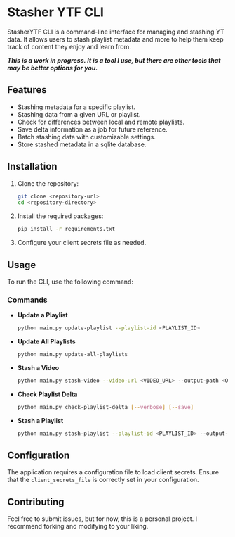 # Stasher YTF CLI

StasherYTF CLI is a command-line interface for managing and stashing YT data. It allows users to stash playlist metadata and more to help them keep track of content they enjoy and learn from.

***This is a work in progress. It is a tool I use, but there are other tools that may be better options for you.***

## Features

- Stashing metadata for a specific playlist.
- Stashing data from a given URL or playlist.
- Check for differences between local and remote playlists.
- Save delta information as a job for future reference.
- Batch stashing data with customizable settings.
- Store stashed metadata in a sqlite database.

## Installation

1. Clone the repository:
   ```bash
   git clone <repository-url>
   cd <repository-directory>
   ```

2. Install the required packages:
   ```bash
   pip install -r requirements.txt
   ```

3. Configure your client secrets file as needed.

## Usage

To run the CLI, use the following command:


### Commands

- **Update a Playlist**
  ```bash
  python main.py update-playlist --playlist-id <PLAYLIST_ID>
  ```

- **Update All Playlists**
  ```bash
  python main.py update-all-playlists
  ```

- **Stash a Video**
  ```bash
  python main.py stash-video --video-url <VIDEO_URL> --output-path <OUTPUT_PATH> [--audio-only]
  ```

- **Check Playlist Delta**
  ```bash
  python main.py check-playlist-delta [--verbose] [--save]
  ```

- **Stash a Playlist**
  ```bash
  python main.py stash-playlist --playlist-id <PLAYLIST_ID> --output-path <OUTPUT_PATH> [--audio-only] [--batch-size <BATCH_SIZE>] [--batch-delay <BATCH_DELAY>] [--summary-interval <SUMMARY_INTERVAL>]
  ```

## Configuration

The application requires a configuration file to load client secrets. Ensure that the `client_secrets_file` is correctly set in your configuration.

## Contributing

Feel free to submit issues, but for now, this is a personal project. I recommend forking and modifying to your liking.